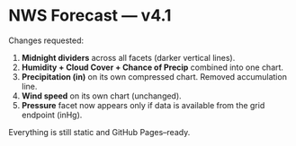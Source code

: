 # NWS Forecast — v4.1

Changes requested:
1. **Midnight dividers** across all facets (darker vertical lines).
2. **Humidity + Cloud Cover + Chance of Precip** combined into one chart.
3. **Precipitation (in)** on its own compressed chart. Removed accumulation line.
4. **Wind speed** on its own chart (unchanged).
5. **Pressure** facet now appears only if data is available from the grid endpoint (inHg).

Everything is still static and GitHub Pages–ready.
